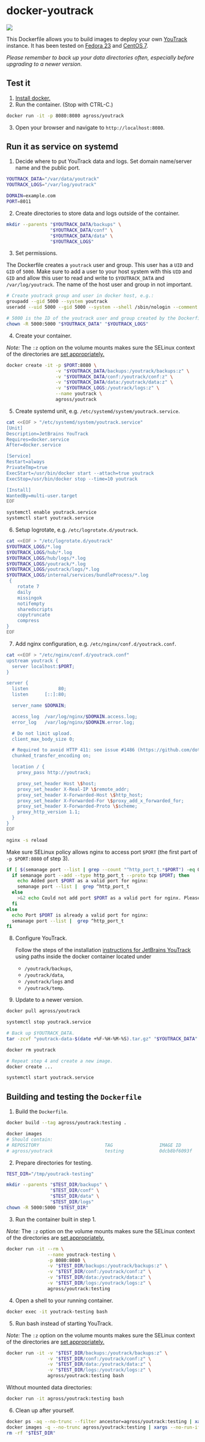 # docker-youtrack

[![](https://imagelayers.io/badge/agross/youtrack:latest.svg)](https://imagelayers.io/?images=agross/youtrack:latest 'Get your own badge on imagelayers.io')

This Dockerfile allows you to build images to deploy your own [YouTrack](http://www.jetbrains.com/youtrack/) instance. It has been tested on [Fedora 23](https://getfedora.org/) and [CentOS 7](https://www.centos.org/).

*Please remember to back up your data directories often, especially before upgrading to a newer version.*

## Test it

1. [Install docker.](http://docs.docker.io/en/latest/installation/)
2. Run the container. (Stop with CTRL-C.)

  ```sh
  docker run -it -p 8080:8080 agross/youtrack
  ```

3. Open your browser and navigate to `http://localhost:8080`.

## Run it as service on systemd

1. Decide where to put YouTrack data and logs. Set domain name/server name and the public port.

  ```sh
  YOUTRACK_DATA="/var/data/youtrack"
  YOUTRACK_LOGS="/var/log/youtrack"

  DOMAIN=example.com
  PORT=8011
  ```

2. Create directories to store data and logs outside of the container.

  ```sh
  mkdir --parents "$YOUTRACK_DATA/backups" \
                  "$YOUTRACK_DATA/conf" \
                  "$YOUTRACK_DATA/data" \
                  "$YOUTRACK_LOGS"
  ```

3. Set permissions.

  The Dockerfile creates a `youtrack` user and group. This user has a `UID` and `GID` of `5000`. Make sure to add a user to your host system with this `UID` and `GID` and allow this user to read and write to `$YOUTRACK_DATA` and `/var/log/youtrack`. The name of the host user and group in not important.

  ```sh
  # Create youtrack group and user in docker host, e.g.:
  groupadd --gid 5000 --system youtrack
  useradd --uid 5000 --gid 5000 --system --shell /sbin/nologin --comment "JetBrains YouTrack" youtrack

  # 5000 is the ID of the youtrack user and group created by the Dockerfile.
  chown -R 5000:5000 "$YOUTRACK_DATA" "$YOUTRACK_LOGS"
  ```

4. Create your container.

  *Note:* The `:z` option on the volume mounts makes sure the SELinux context of the directories are [set appropriately.](http://www.projectatomic.io/blog/2015/06/using-volumes-with-docker-can-cause-problems-with-selinux/)

  ```sh
  docker create -it -p $PORT:8080 \
                    -v "$YOUTRACK_DATA/backups:/youtrack/backups:z" \
                    -v "$YOUTRACK_DATA/conf:/youtrack/conf:z" \
                    -v "$YOUTRACK_DATA/data:/youtrack/data:z" \
                    -v "$YOUTRACK_LOGS:/youtrack/logs:z" \
                    --name youtrack \
                    agross/youtrack
  ```

5. Create systemd unit, e.g. `/etc/systemd/system/youtrack.service`.

  ```sh
  cat <<EOF > "/etc/systemd/system/youtrack.service"
  [Unit]
  Description=JetBrains YouTrack
  Requires=docker.service
  After=docker.service

  [Service]
  Restart=always
  PrivateTmp=true
  ExecStart=/usr/bin/docker start --attach=true youtrack
  ExecStop=/usr/bin/docker stop --time=10 youtrack

  [Install]
  WantedBy=multi-user.target
  EOF

  systemctl enable youtrack.service
  systemctl start youtrack.service
  ```

6. Setup logrotate, e.g. `/etc/logrotate.d/youtrack`.

  ```sh
  cat <<EOF > "/etc/logrotate.d/youtrack"
  $YOUTRACK_LOGS/*.log
  $YOUTRACK_LOGS/hub/*.log
  $YOUTRACK_LOGS/hub/logs/*.log
  $YOUTRACK_LOGS/youtrack/*.log
  $YOUTRACK_LOGS/youtrack/logs/*.log
  $YOUTRACK_LOGS/internal/services/bundleProcess/*.log
   {
      rotate 7
      daily
      missingok
      notifempty
      sharedscripts
      copytruncate
      compress
  }
  EOF
  ```
7. Add nginx configuration, e.g. `/etc/nginx/conf.d/youtrack.conf`.

  ```sh
  cat <<EOF > "/etc/nginx/conf.d/youtrack.conf"
  upstream youtrack {
    server localhost:$PORT;
  }

  server {
    listen           80;
    listen      [::]:80;

    server_name $DOMAIN;

    access_log  /var/log/nginx/$DOMAIN.access.log;
    error_log   /var/log/nginx/$DOMAIN.error.log;

    # Do not limit upload.
    client_max_body_size 0;

    # Required to avoid HTTP 411: see issue #1486 (https://github.com/dotcloud/docker/issues/1486)
    chunked_transfer_encoding on;

    location / {
      proxy_pass http://youtrack;

      proxy_set_header Host \$host;
      proxy_set_header X-Real-IP \$remote_addr;
      proxy_set_header X-Forwarded-Host \$http_host;
      proxy_set_header X-Forwarded-For \$proxy_add_x_forwarded_for;
      proxy_set_header X-Forwarded-Proto \$scheme;
      proxy_http_version 1.1;
    }
  }
  EOF

  nginx -s reload
  ```

  Make sure SELinux policy allows nginx to access port `$PORT` (the first part of `-p $PORT:8080` of step 3).

  ```sh
  if [ $(semanage port --list | grep --count "^http_port_t.*$PORT") -eq 0 ]; then
    if semanage port --add --type http_port_t --proto tcp $PORT; then
      echo Added port $PORT as a valid port for nginx:
      semanage port --list |  grep ^http_port_t
    else
      >&2 echo Could not add port $PORT as a valid port for nginx. Please add it yourself. More information: http://axilleas.me/en/blog/2013/selinux-policy-for-nginx-and-gitlab-unix-socket-in-fedora-19/
    fi
  else
    echo Port $PORT is already a valid port for nginx:
    semanage port --list |  grep ^http_port_t
  fi
  ```

8. Configure YouTrack.

    Follow the steps of the installation [instructions for JetBrains YouTrack](https://confluence.jetbrains.com/display/YTD65/Installing+YouTrack+with+ZIP+Distribution) using paths inside the docker container located under

    * `/youtrack/backups`,
    * `/youtrack/data`,
    * `/youtrack/logs` and
    * `/youtrack/temp`.

9. Update to a newer version.

  ```sh
  docker pull agross/youtrack

  systemctl stop youtrack.service

  # Back up $YOUTRACK_DATA.
  tar -zcvf "youtrack-data-$(date +%F-%H-%M-%S).tar.gz" "$YOUTRACK_DATA"

  docker rm youtrack

  # Repeat step 4 and create a new image.
  docker create ...

  systemctl start youtrack.service
  ```

## Building and testing the `Dockerfile`

1. Build the `Dockerfile`.

  ```sh
  docker build --tag agross/youtrack:testing .

  docker images
  # Should contain:
  # REPOSITORY                        TAG                 IMAGE ID            CREATED             VIRTUAL SIZE
  # agross/youtrack                   testing             0dcb8bf6093f        49 seconds ago      405.4 MB

  ```

2. Prepare directories for testing.

  ```sh
  TEST_DIR="/tmp/youtrack-testing"

  mkdir --parents "$TEST_DIR/backups" \
                  "$TEST_DIR/conf" \
                  "$TEST_DIR/data" \
                  "$TEST_DIR/logs"
  chown -R 5000:5000 "$TEST_DIR"
  ```

3. Run the container built in step 1.

  *Note:* The `:z` option on the volume mounts makes sure the SELinux context of the directories are [set appropriately.](http://www.projectatomic.io/blog/2015/06/using-volumes-with-docker-can-cause-problems-with-selinux/)

  ```sh
  docker run -it --rm \
                 --name youtrack-testing \
                 -p 8080:8080 \
                 -v "$TEST_DIR/backups:/youtrack/backups:z" \
                 -v "$TEST_DIR/conf:/youtrack/conf:z" \
                 -v "$TEST_DIR/data:/youtrack/data:z" \
                 -v "$TEST_DIR/logs:/youtrack/logs:z" \
                 agross/youtrack:testing
  ```

4. Open a shell to your running container.

  ```sh
  docker exec -it youtrack-testing bash
  ```

5. Run bash instead of starting YouTrack.

  *Note:* The `:z` option on the volume mounts makes sure the SELinux context of the directories are [set appropriately.](http://www.projectatomic.io/blog/2015/06/using-volumes-with-docker-can-cause-problems-with-selinux/)

  ```sh
  docker run -it -v "$TEST_DIR/backups:/youtrack/backups:z" \
                 -v "$TEST_DIR/conf:/youtrack/conf:z" \
                 -v "$TEST_DIR/data:/youtrack/data:z" \
                 -v "$TEST_DIR/logs:/youtrack/logs:z" \
                 agross/youtrack:testing bash
  ```

  Without mounted data directories:

  ```sh
  docker run -it agross/youtrack:testing bash
  ```

6. Clean up after yourself.

  ```sh
  docker ps -aq --no-trunc --filter ancestor=agross/youtrack:testing | xargs --no-run-if-empty docker rm
  docker images -q --no-trunc agross/youtrack:testing | xargs --no-run-if-empty docker rmi
  rm -rf "$TEST_DIR"
  ```
